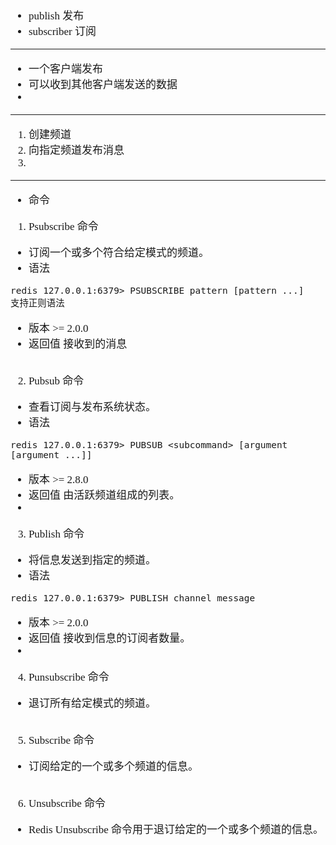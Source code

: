 <span  style="font-family: Simsun,serif; font-size: 17px; ">

- publish 发布
- subscriber  订阅

---

- 一个客户端发布
- 可以收到其他客户端发送的数据
- 

---

1. 创建频道
2. 向指定频道发布消息
3. 

---

- 命令

1. Psubscribe 命令
- 订阅一个或多个符合给定模式的频道。
- 语法
~~~
redis 127.0.0.1:6379> PSUBSCRIBE pattern [pattern ...]
支持正则语法
~~~
- 版本 >= 2.0.0
- 返回值 接收到的消息
~~~

~~~

2. Pubsub 命令
- 查看订阅与发布系统状态。
- 语法
~~~
redis 127.0.0.1:6379> PUBSUB <subcommand> [argument [argument ...]]
~~~
- 版本 >= 2.8.0
- 返回值 由活跃频道组成的列表。
- 

3. Publish 命令
- 将信息发送到指定的频道。
- 语法
~~~
redis 127.0.0.1:6379> PUBLISH channel message
~~~
- 版本 >= 2.0.0
- 返回值 接收到信息的订阅者数量。
- 

4. Punsubscribe 命令
- 退订所有给定模式的频道。
~~~
~~~

5. Subscribe 命令
- 订阅给定的一个或多个频道的信息。
~~~

~~~

6. Unsubscribe 命令
- Redis Unsubscribe 命令用于退订给定的一个或多个频道的信息。

</span>